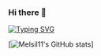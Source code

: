 ### Hi there 👋
[![Typing SVG](https://readme-typing-svg.demolab.com/?lines=Hello+there+👋;I+am+a+Full+Stack+Software+Engineer)](https://git.io/typing-svg)

[![Melsil11's GitHub stats](https://github-readme-stats.vercel.app/api?username=melsil11&count_private=trueshow_icons=true&theme=radical)]
<!--  removed this immediatley after the ] no space 
(https://github.com/melsil11/github-readme-stats) -->
<!--
**melsil11/melsil11** is a ✨ _special_ ✨ repository because its `README.md` (this file) appears on your GitHub profile.

Here are some ideas to get you started:

- 🔭 I’m currently working on ...
- 🌱 I’m currently learning ...
- 👯 I’m looking to collaborate on ...
- 🤔 I’m looking for help with ...
- 💬 Ask me about ...
- 📫 How to reach me: ...
- 😄 Pronouns: ...
- ⚡ Fun fact: ...
-->
